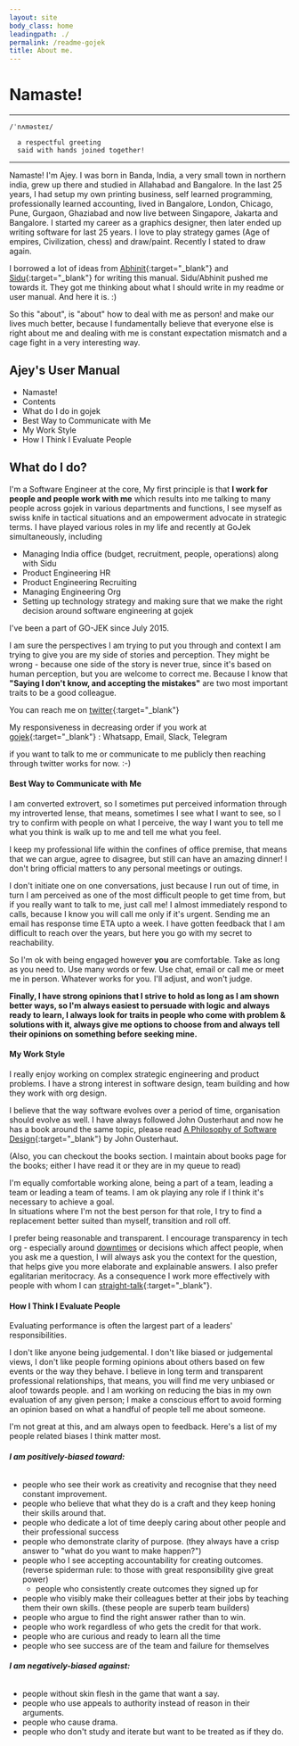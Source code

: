 ```yaml
---
layout: site
body_class: home
leadingpath: ./
permalink: /readme-gojek
title: About me.
---
```

# Namaste!

-------
```
/ˈnʌməsteɪ/

  a respectful greeting 
  said with hands joined together!
```
--------


Namaste! I&#39;m Ajey. I was born in Banda, India, a very small town in northern india, grew up there and studied in Allahabad and Bangalore. 
In the last 25 years, I had setup my own printing business, self learned programming, professionally learned accounting, 
lived in Bangalore, London, Chicago, Pune, Gurgaon, Ghaziabad and now live between Singapore, Jakarta and Bangalore. 
I started my career as a graphics designer, then later ended up writing software for last 25 years. I love to play strategy games (Age of empires, Civilization, chess) and draw/paint. 
Recently I stated to draw again.


I borrowed a lot of ideas from [Abhinit](https://twitter.com/abhinitial){:target="_blank"} and [Sidu](https://twitter.com/ponnappa){:target="_blank"} for writing this manual.
Sidu/Abhinit pushed me towards it. They got me thinking about what I should write in my readme or user manual. And here it is. :)

So this "about", is "about" how to deal with me as person! and make our lives much better, because I fundamentally believe that everyone else is right about me 
and dealing with me is constant expectation mismatch and a cage fight in a very interesting way.

## __Ajey's User Manual__

* Namaste!
* Contents
* What do I do in gojek
* Best Way to Communicate with Me
* My Work Style
* How I Think I Evaluate People

## What do I do? 

I&#39;m a Software Engineer at the core, My first principle is that **I work for people and people work with me** 
which results into me talking to many people across gojek in various departments and functions, 
I see myself as swiss knife in tactical situations and an empowerment advocate in strategic terms. 
I have played various roles in my life and recently at GoJek simultaneously, including

- Managing India office (budget, recruitment, people, operations) along with Sidu
- Product Engineering HR
- Product Engineering  Recruiting
- Managing Engineering Org
- Setting up technology strategy and making sure that we make the right decision around software engineering at gojek

I&#39;ve been a part of GO-JEK since July 2015.

I am sure the perspectives I am trying to put you through and context I am trying to give you are my side of stories and perception.
They might be wrong - because one side of the story is never true, since it&#39;s based on human perception, but you are welcome to correct me. 
Because I know that **&quot;Saying I don&#39;t know, and accepting the mistakes&quot;** are two most important traits to be a good colleague.

You can reach me on [twitter](https://twitter.com/ajeygore){:target="_blank"}

My responsiveness in decreasing order if you work at [gojek](http://gojek.com/){:target="_blank"} : Whatsapp, Email, Slack, Telegram

if you want to talk to me or communicate to me publicly then reaching through twitter works for now. :-)

#### Best Way to Communicate with Me

I am converted extrovert, so I sometimes put perceived information through my introverted lense, that means, sometimes I see what I want to see, 
so I try to confirm with people on what I perceive, the way I want you to tell me what you think is walk up to me and tell me what you feel.

I keep my professional life within the confines of office premise, that means that we can argue, agree to disagree, 
but still can have an amazing dinner! I don&#39;t bring official matters to any personal meetings or outings.

I don&#39;t initiate one on one conversations, just because I run out of time, 
in turn I am perceived as one of the most difficult people to get time from, 
but if you really want to talk to me, just call me! I almost immediately respond to calls, 
because I know you will call me only if it&#39;s urgent. 
Sending me an email has response time ETA upto a week. 
I have gotten feedback that I am difficult to reach over the years, but here you go with my secret to reachability.

So I&#39;m ok with being engaged however **you** are comfortable. Take as long as you need to. Use many words or few. Use chat, email or call me or meet me in person. Whatever works for you. I&#39;ll adjust, and won&#39;t judge.

**Finally, I have strong opinions that I strive to hold as long as I am shown better ways, so I&#39;m always easiest to persuade with logic and always ready to learn, I always look for traits in people who come with problem &amp; solutions with it, always give me options to choose from and always tell their opinions on something before seeking mine.**




#### My Work Style

I really enjoy working on complex strategic engineering and product problems. 
I have a strong interest in software design, team building and how they work with org design.

I believe that the way software evolves over a period of time, organisation should evolve as well. 
I have always followed John Ousterhaut and now he has a book around the same topic, 
please read [A Philosophy of Software Design](https://www.amazon.com/Philosophy-Software-Design-John-Ousterhout/dp/1732102201){:target="_blank"} by John Ousterhaut. 

(Also, you can checkout the books section. I maintain about books page for the books; either I have read it or they are in my queue to read)


I&#39;m equally comfortable working alone, being a part of a team, 
leading a team or leading a team of teams. I am ok playing any role if I think it&#39;s necessary to achieve a goal.\
In situations where I&#39;m not the best person for that role, 
I try to find a replacement better suited than myself, transition and roll off.



I prefer being reasonable and transparent. I encourage transparency in tech org - 
especially around [downtimes](https://en.wikipedia.org/wiki/Downtime)  or decisions which affect people,
when you ask me a question, I will always ask you the context for the question,
that helps give you more elaborate and explainable answers. I also prefer egalitarian meritocracy. 
As a consequence I work more effectively with people with whom I can
[straight-talk](https://www.ribbonfarm.com/2009/11/11/the-gervais-principle-ii-posturetalk-powertalk-babytalk-and-gametalk/){:target="_blank"}.

#### How I Think I Evaluate People

Evaluating performance is often the largest part of a leaders&#39; responsibilities.

I don&#39;t like anyone being judgemental. I don&#39;t like biased or judgemental views, 
I don&#39;t like people forming opinions about others based on few events or the way they behave.
I believe in long term and transparent professional relationships, that means, you will find me very unbiased or aloof towards people. 
and I am working on reducing the bias in my own evaluation of any given person;
I make a conscious effort to avoid forming an opinion based on what a handful of people tell me about someone.

I&#39;m not great at this, and am always open to feedback. 
Here&#39;s a list of my people related biases I think matter most.

###### **I am positively-biased toward:**

- people who see their work as creativity and recognise that they need constant improvement.
- people who believe that what they do is a craft and they keep honing their skills around that.
- people who dedicate a lot of time deeply caring about other people and their professional success
- people who demonstrate clarity of purpose. (they always have a crisp answer to &quot;what do you want to make happen?&quot;)
- people who I see accepting accountability for creating outcomes. (reverse spiderman rule: to those with great responsibility give great power)
  - people who consistently create outcomes they signed up for
- people who visibly make their colleagues better at their jobs by teaching them their own skills. (these people are superb team builders)
- people who argue to find the right answer rather than to win.
- people who work regardless of who gets the credit for that work.
- people who are curious and ready to learn all the time
- people who see success are of the team and failure for themselves

###### **I am negatively-biased against:**

- people without skin flesh in the game that want a say.
- people who use appeals to authority instead of reason in their arguments.
- people who cause drama.
- people who don&#39;t study and iterate but want to be treated as if they do.
